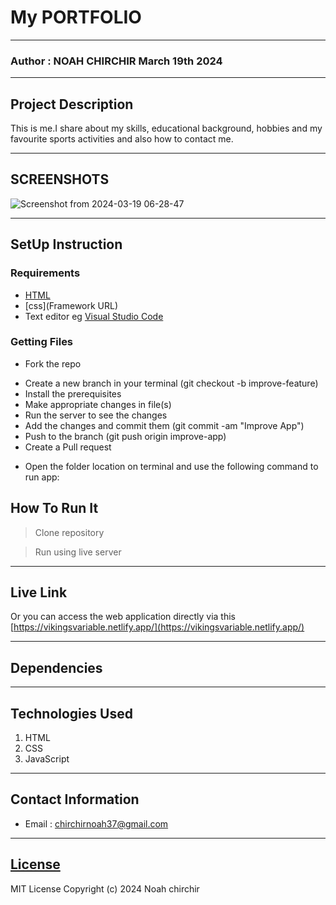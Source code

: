 # My PORTFOLIO
*****
### Author : NOAH CHIRCHIR March 19th 2024
****
## Project Description
This is me.I share about my skills, educational background, hobbies and my favourite sports activities and also how to contact me.
******

## SCREENSHOTS
![Screenshot from 2024-03-19 06-28-47](https://github.com/kahenya-anita/Variable-Vikings/assets/161455450/6718f812-6cd5-4527-b790-f8d7588e498d)



********
## SetUp Instruction
### Requirements
* [HTML](html.com)
* [css](Framework URL)
* Text editor eg [Visual Studio Code](https://code.visualstudio.com/download)


### Getting Files
* Fork the repo
- Create a new branch in your terminal (git checkout -b improve-feature)
- Install the prerequisites
- Make appropriate changes in file(s)
- Run the server to see the changes
- Add the changes and commit them (git commit -am "Improve App")
- Push to the branch (git push origin improve-app)
- Create a Pull request
* Open the folder location on terminal and use the following command to run app:

## How To Run It
>  Clone repository

> Run using live server
*****
## Live Link
Or you can access the web application directly via this [https://vikingsvariable.netlify.app/](https://vikingsvariable.netlify.app/)
*****
## Dependencies

*****
## Technologies Used
1. HTML
2. CSS
3. JavaScript
*****
## Contact Information
* Email : chirchirnoah37@gmail.com
*****
## [License](LICENSE)
MIT License
Copyright (c) 2024 Noah chirchir